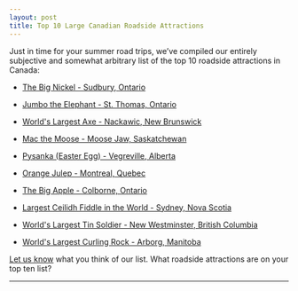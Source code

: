 ```yaml
---
layout: post
title: Top 10 Large Canadian Roadside Attractions
---
```

Just in time for your summer road trips, we’ve compiled our entirely subjective and somewhat arbitrary list of the top 10 roadside attractions in Canada:

* [The Big Nickel - Sudbury, Ontario](http://roadsideattractions.ca/bignickel.html)

* [Jumbo the Elephant - St. Thomas, Ontario](http://roadsideattractions.ca/jumbo.html)

* [World's Largest Axe - Nackawic, New Brunswick](http://roadsideattractions.ca/axe.html)

* [Mac the Moose - Moose Jaw, Saskatchewan](http://roadsideattractions.ca/mjmoose.html)

* [Pysanka (Easter Egg) - Vegreville, Alberta](http://roadsideattractions.ca/egg.html)

* [Orange Julep - Montreal, Quebec](http://roadsideattractions.ca/orange.html)

* [The Big Apple - Colborne, Ontario](http://roadsideattractions.ca/apple.html)

* [Largest Ceilidh Fiddle in the World - Sydney, Nova Scotia](http://roadsideattractions.ca/sydney.html)

* [World's Largest Tin Soldier - New Westminster, British Columbia](http://roadsideattractions.ca/tinsoldier.html)

* [World's Largest Curling Rock - Arborg, Manitoba](http://roadsideattractions.ca/arborg.html)

[Let us know](mailto:roadsides@roadsideattractions.ca) what you think of our list. What roadside attractions are on your top ten list?

-----

